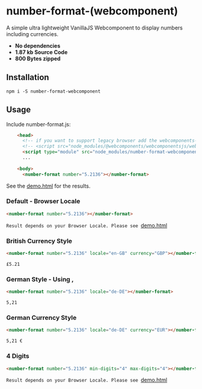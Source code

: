 # number-format-(webcomponent)
A simple ultra lightweight VanillaJS Webcomponent to display numbers including currencies.

* **No dependencies**
* **1.87 kb Source Code**
* **800 Bytes zipped**

## Installation
`npm i -S number-format-webcomponent`

## Usage 
Include number-format.js:
```html
    <head>
      <!-- if you want to support legacy browser add the webcomponents-loader -->
      <!-- <script src="node_modules/@webcomponents/webcomponentsjs/webcomponents-loader.js"></script> -->
      <script type="module" src="node_modules/number-format-webcomponent/number-format.js"></script>
      ...
      
    <body>
      <number-format number="5.2136"></number-format>
```
See the [demo.html](https://toarm.github.io/number-format/demo.html) for the results.

### Default - Browser Locale
```html
<number-format number="5.2136"></number-format>
```
`Result depends on your Browser Locale. Please see `[demo.html](https://toarm.github.io/number-format/demo.html)

### British Currency Style
```html
<number-format number="5.2136" locale="en-GB" currency="GBP"></number-format>
```
`£5.21`

### German Style - Using ,
```html
<number-format number="5.2136" locale="de-DE"></number-format>
```
`5,21`

### German Currency Style
```html
<number-format number="5.2136" locale="de-DE" currency="EUR"></number-format>
```
`5,21 €`

### 4 Digits
```html
<number-format number="5.2136" min-digits="4" max-digits="4"></number-format>
```
`Result depends on your Browser Locale. Please see `[demo.html](https://toarm.github.io/number-format/demo.html)
